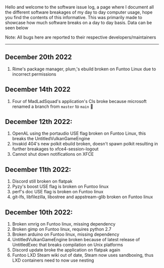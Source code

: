 Hello and welcome to the software issue log, a page where I document all the different software breakages of my day to day computer usage, hope you find
the contents of this informative. This was primarily made to showcase how much software breaks on a day to day basis. Data can be seen below

Note: All bugs here are reported to their respective developers/maintainers

----

## December 20th 2022
1. Rime's package manager, plum,'s ebuild broken on Funtoo Linux due to incorrect permissions

## December 14th 2022
1. Four of MadLadSquad's application's CIs broke because microsoft renamed a branch from `master` to `main` 🤡

## December 12th 2022:
1. OpenAL using the portaudio USE flag broken on Funtoo Linux, this breaks the UntitledVulkanGameEngine
2. Invakid 404's new polkit ebuild broken, doesn't spawn polkit resulting in further breakages to xfce4-session-logout
3. Cannot shut down notifications on XFCE

## December 11th 2022:
1. Discord still broken on flatpak
2. Pyzy's boost USE flag is broken on Funtoo linux
3. perf's doc USE flag is broken on Funtoo linux
4. git-lfs, libfilezilla, libostree and appstream-glib broken on Funtoo linux

## December 10th 2022:
1. Broken xmrig on Funtoo linux, missing dependency
2. Broken gimp on Funtoo linux, requires python 2.7
3. Broken arduino on Funtoo linux, missing dependency
4. UntitledVulkanGameEngine broken because of latest release of UntitledExec that breaks compilation on Unix platforms
6. Discord update broke the application on flatpak again
7. Funtoo LXD Steam wiki out of date, Steam now uses sandboxing, thus LXD containers need to now use nesting
